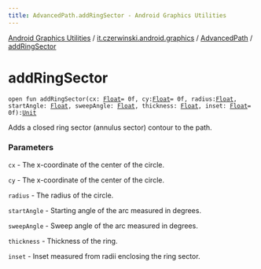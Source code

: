 ```yaml
---
title: AdvancedPath.addRingSector - Android Graphics Utilities
---
```


[Android Graphics Utilities](../../index.html) / [it.czerwinski.android.graphics](../index.html) / [AdvancedPath](index.html) / [addRingSector](./add-ring-sector.html)

# addRingSector

`open fun addRingSector(cx: `[`Float`](https://kotlinlang.org/api/latest/jvm/stdlib/kotlin/-float/index.html)` = 0f, cy: `[`Float`](https://kotlinlang.org/api/latest/jvm/stdlib/kotlin/-float/index.html)` = 0f, radius: `[`Float`](https://kotlinlang.org/api/latest/jvm/stdlib/kotlin/-float/index.html)`, startAngle: `[`Float`](https://kotlinlang.org/api/latest/jvm/stdlib/kotlin/-float/index.html)`, sweepAngle: `[`Float`](https://kotlinlang.org/api/latest/jvm/stdlib/kotlin/-float/index.html)`, thickness: `[`Float`](https://kotlinlang.org/api/latest/jvm/stdlib/kotlin/-float/index.html)`, inset: `[`Float`](https://kotlinlang.org/api/latest/jvm/stdlib/kotlin/-float/index.html)` = 0f): `[`Unit`](https://kotlinlang.org/api/latest/jvm/stdlib/kotlin/-unit/index.html)

Adds a closed ring sector (annulus sector) contour to the path.

### Parameters

`cx` - The x-coordinate of the center of the circle.

`cy` - The x-coordinate of the center of the circle.

`radius` - The radius of the circle.

`startAngle` - Starting angle of the arc measured in degrees.

`sweepAngle` - Sweep angle of the arc measured in degrees.

`thickness` - Thickness of the ring.

`inset` - Inset measured from radii enclosing the ring sector.